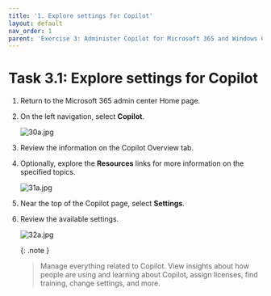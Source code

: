 ```yaml
---
title: '1. Explore settings for Copilot'
layout: default
nav_order: 1
parent: 'Exercise 3: Administer Copilot for Microsoft 365 and Windows Copilot'
---
```


# Task 3.1: Explore settings for Copilot

1. Return to the Microsoft 365 admin center Home page.

1. On the left navigation, select **Copilot**.

    ![30a.jpg](,,/media/30a.jpg)

1. Review the information on the Copilot Overview tab. 

1. Optionally, explore the **Resources** links for more information on the specified topics.

    ![31a.jpg](,,/media/31a.jpg)

1. Near the top of the Copilot page, select **Settings**.

1. Review the available settings.

    ![32a.jpg](,,/media/32a.jpg)

    {: .note }
    > Manage everything related to ‎Copilot‎. View insights about how people are using and learning about ‎Copilot‎, assign licenses, find training, change settings, and more.
